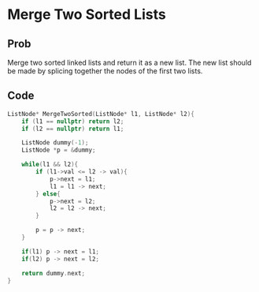 # Merge Two Sorted Lists

## Prob
Merge two sorted linked lists and return it as a new list. The new list should be made by splicing together the nodes of the first two lists.

## Code

```cpp
ListNode* MergeTwoSorted(ListNode* l1, ListNode* l2){
	if (l1 == nullptr) return l2;
	if (l2 == nullptr) return l1;

	ListNode dummy(-1);
	ListNode *p = &dummy;

	while(l1 && l2){
		if (l1->val <= l2 -> val){
			p->next = l1;
			l1 = l1 -> next;
		} else{
			p->next = l2;
			l2 = l2 -> next;
		} 

		p = p -> next;
	}

	if(l1) p -> next = l1;
	if(l2) p -> next = l2;

	return dummy.next;
}
```